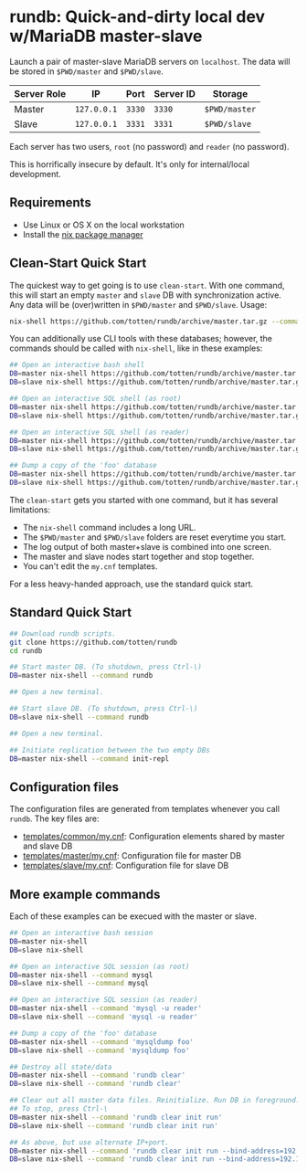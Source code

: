 # rundb: Quick-and-dirty local dev w/MariaDB master-slave

Launch a pair of master-slave MariaDB servers on `localhost`. The data will be stored in `$PWD/master` and `$PWD/slave`.

| Server Role | IP           | Port      | Server ID | Storage       |
|-------------|--------------|-----------|-----------|---------------|
| Master      | `127.0.0.1`  | `3330`    | `3330`    | `$PWD/master` |
| Slave       | `127.0.0.1`  | `3331`    | `3331`    | `$PWD/slave`  |

Each server has two users, `root` (no password) and `reader` (no password).

This is horrifically insecure by default. It's only for internal/local development.

## Requirements

* Use Linux or OS X on the local workstation
* Install the [nix package manager](https://nixos.org/nix/)

## Clean-Start Quick Start

The quickest way to get going is to use `clean-start`.  With one command, this will start an empty `master` and `slave`
DB with synchronization active.  Any data will be (over)written in `$PWD/master` and `$PWD/slave`.  Usage:

```bash
nix-shell https://github.com/totten/rundb/archive/master.tar.gz --command clean-start
```

You can additionally use CLI tools with these databases; however, the
commands should be called with `nix-shell`, like in these examples:

```bash
## Open an interactive bash shell
DB=master nix-shell https://github.com/totten/rundb/archive/master.tar.gz
DB=slave nix-shell https://github.com/totten/rundb/archive/master.tar.gz

## Open an interactive SQL shell (as root)
DB=master nix-shell https://github.com/totten/rundb/archive/master.tar.gz --command mysql
DB=slave nix-shell https://github.com/totten/rundb/archive/master.tar.gz --command mysql

## Open an interactive SQL shell (as reader)
DB=master nix-shell https://github.com/totten/rundb/archive/master.tar.gz --command 'mysql -u reader'
DB=slave nix-shell https://github.com/totten/rundb/archive/master.tar.gz --command 'mysql -u reader'

## Dump a copy of the 'foo' database
DB=master nix-shell https://github.com/totten/rundb/archive/master.tar.gz --command 'mysqldump foo'
DB=slave nix-shell https://github.com/totten/rundb/archive/master.tar.gz --command 'mysqldump foo'
```

The `clean-start` gets you started with one command, but it has several limitations:

* The `nix-shell` command includes a long URL.
* The `$PWD/master` and `$PWD/slave` folders are reset everytime you start.
* The log output of both master+slave is combined into one screen.
* The master and slave nodes start together and stop together.
* You can't edit the `my.cnf` templates.

For a less heavy-handed approach, use the standard quick start.

## Standard Quick Start

```bash
## Download rundb scripts.
git clone https://github.com/totten/rundb
cd rundb

## Start master DB. (To shutdown, press Ctrl-\)
DB=master nix-shell --command rundb

## Open a new terminal.

## Start slave DB. (To shutdown, press Ctrl-\)
DB=slave nix-shell --command rundb

## Open a new terminal.

## Initiate replication between the two empty DBs
DB=master nix-shell --command init-repl
```

## Configuration files

The configuration files are generated from templates whenever you call `rundb`. The key files are:

* [templates/common/my.cnf](templates/common/my.cnf): Configuration elements shared by master and slave DB
* [templates/master/my.cnf](templates/master/my.cnf): Configuration file for master DB
* [templates/slave/my.cnf](templates/slave/my.cnf): Configuration file for slave DB

## More example commands

Each of these examples can be execued with the master or slave.

```bash
## Open an interactive bash session
DB=master nix-shell
DB=slave nix-shell

## Open an interactive SQL session (as root)
DB=master nix-shell --command mysql
DB=slave nix-shell --command mysql

## Open an interactive SQL session (as reader)
DB=master nix-shell --command 'mysql -u reader'
DB=slave nix-shell --command 'mysql -u reader'

## Dump a copy of the 'foo' database
DB=master nix-shell --command 'mysqldump foo'
DB=slave nix-shell --command 'mysqldump foo'

## Destroy all state/data
DB=master nix-shell --command 'rundb clear'
DB=slave nix-shell --command 'rundb clear'

## Clear out all master data files. Reinitialize. Run DB in foreground.
## To stop, press Ctrl-\
DB=master nix-shell --command 'rundb clear init run'
DB=slave nix-shell --command 'rundb clear init run'

## As above, but use alternate IP+port.
DB=master nix-shell --command 'rundb clear init run --bind-address=192.168.1.10 --port=9999'
DB=slave nix-shell --command 'rundb clear init run --bind-address=192.168.1.10 --port=9999'
```
